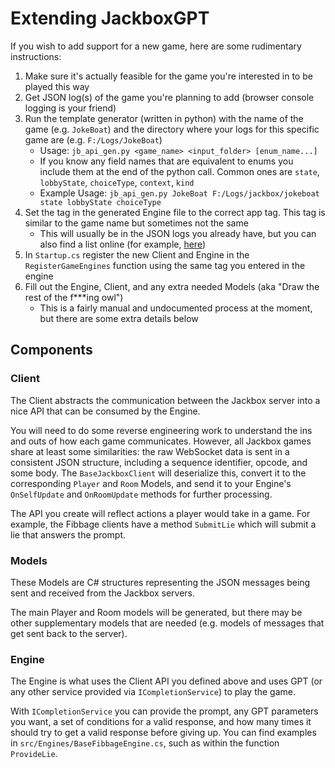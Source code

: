 # Extending JackboxGPT

If you wish to add support for a new game, here are some rudimentary instructions:

1. Make sure it's actually feasible for the game you're interested in to be played this way
1. Get JSON log(s) of the game you're planning to add (browser console logging is your friend)
1. Run the template generator (written in python) with the name of the game (e.g. `JokeBoat`) and the directory where your logs for this specific game are (e.g. `F:/Logs/JokeBoat`)
    - Usage: `jb_api_gen.py <game_name> <input_folder> [enum_name...]`
    - If you know any field names that are equivalent to enums you include them at the end of the python call. Common ones are `state`, `lobbyState`, `choiceType`, `context`, `kind`
    - Example Usage: `jb_api_gen.py JokeBoat F:/Logs/jackbox/jokeboat state lobbyState choiceType`
1. Set the tag in the generated Engine file to the correct app tag. This tag is similar to the game name but sometimes not the same
    - This will usually be in the JSON logs you already have, but you can also find a list online (for example, [here](https://github.com/smpial/jackbox-private-server/blob/main/games.json))
1. In `Startup.cs` register the new Client and Engine in the `RegisterGameEngines` function using the same tag you entered in the engine
1. Fill out the Engine, Client, and any extra needed Models (aka "Draw the rest of the f\*\*\*ing owl")
    - This is a fairly manual and undocumented process at the moment, but there are some extra details below

## Components

### Client

The Client abstracts the communication between the Jackbox server into a nice API that can be consumed by the Engine.

You will need to do some reverse engineering work to understand the ins and outs of how each game communicates. However, all Jackbox games share at least some similarities: the raw WebSocket data is sent in a consistent JSON structure, including a sequence identifier, opcode, and some body. The `BaseJackboxClient` will deserialize this, convert it to the corresponding `Player` and `Room` Models, and send it to your Engine's `OnSelfUpdate` and `OnRoomUpdate` methods for further processing.

The API you create will reflect actions a player would take in a game. For example, the Fibbage clients have a method `SubmitLie` which will submit a lie that answers the prompt.

### Models

These Models are C# structures representing the JSON messages being sent and received from the Jackbox servers.

The main Player and Room models will be generated, but there may be other supplementary models that are needed (e.g. models of messages that get sent back to the server).

### Engine

The Engine is what uses the Client API you defined above and uses GPT (or any other service provided via `ICompletionService`) to play the game.

With `ICompletionService` you can provide the prompt, any GPT parameters you want, a set of conditions for a valid response, and how many times it should try to get a valid response before giving up. You can find examples in `src/Engines/BaseFibbageEngine.cs`, such as within the function `ProvideLie`.
